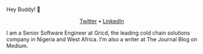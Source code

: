 Hey Buddy! 👋

<p align="center">
  <a href="https://twitter.com/weezykon">Twitter</a> •
  <a href="https://www.linkedin.com/in/weezykon/">LinkedIn</a>
</p>

I am a Senior Software Engineer at Gricd, the leading cold chain solutions company in Nigeria and West Africa. I'm also a writer at The Journal Blog on Medium.
